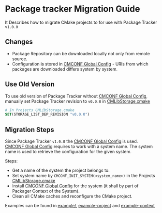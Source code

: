 
# Package tracker Migration Guide

It Describes how to migrate CMake projects to for use with Package Tracker `v1.0.0`

## Changes

- Package Repository can be downloaded locally not only from remote source.
- Configuration is stored in [CMCONF Global Config] - URIs from which packages are downloaded differs system by system.

## Use Old Version

To use old version of Package Tracker without [CMCONF Global Config], manually set Package Tracker revision to `v0.0.0` in [CMLibStorage.cmake]

```cmake
# In Projects CMLibStorage.cmake
SET(STORAGE_LIST_DEP_REVISION "v0.0.0")
```

## Migration Steps

Since Package Tracker `v1.0.0` the [CMCONF Global Config] is used.
[CMCONF Global Config] requires to work with a system name. The system name is used to retrieve the configuration for the given system.

Steps:

- Get a name of the system the project belongs to.
- Set system name by `CMCONF_INIT_SYSTEM(<system_name>)` in the Projects [CMLibStorage.cmake]
- Install [CMCONF Global Config] for the system (it shall by part of Packager Context of the System).
- Clean all CMake caches and reconfigure the CMake project.

Examples can be found in [example/], [example-project] and [example-context]


[CMCONF Global Config]: ./GlobalConfiguration.md
[CMLibStorage.cmake]: ../example/CMLibStorage.cmake
[example/]: ../example/
[example-project]: https://github.com/bacpack-system/example-project
[example-context]: https://github.com/bacpack-system/example-context